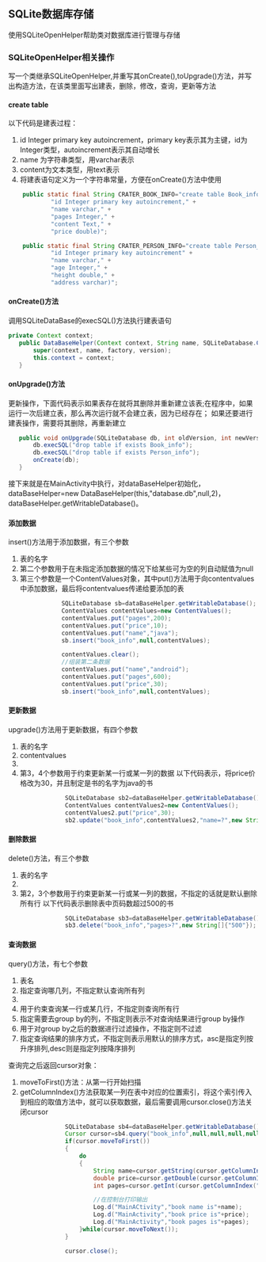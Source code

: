 ## SQLite数据库存储
使用SQLiteOpenHelper帮助类对数据库进行管理与存储


### SQLiteOpenHelper相关操作
写一个类继承SQLiteOpenHelper,并重写其onCreate(),toUpgrade()方法，并写出构造方法，在该类里面写出建表，删除，修改，查询，更新等方法

#### create table
以下代码是建表过程：
1. id Integer primary key autoincrement，primary key表示其为主键，id为Integer类型，autoincrement表示其自动增长
2. name 为字符串类型，用varchar表示
3. content为文本类型，用text表示
4. 将建表语句定义为一个字符串常量，方便在onCreate()方法中使用
```java
    public static final String CRATER_BOOK_INFO="create table Book_info(" +
            "id Integer primary key autoincrement," +
            "name varchar," +
            "pages Integer," +
            "content Text," +
            "price double)";

    public static final String CRATER_PERSON_INFO="create table Person_info(" +
            "id Integer primary key autoincrement" +
            "name varchar," +
            "age Integer," +
            "height double," +
            "address varchar)";

```

#### onCreate()方法
调用SQLiteDataBase的execSQL()方法执行建表语句
 ```java
 private Context context;
    public DataBaseHelper(Context context, String name, SQLiteDatabase.CursorFactory factory, int version) {
        super(context, name, factory, version);
        this.context = context;
    }
 ```
 
 #### onUpgrade()方法
 更新操作，下面代码表示如果表存在就将其删除并重新建立该表;在程序中，如果运行一次后建立表，那么再次运行就不会建立表，因为已经存在；
 如果还要进行建表操作，需要将其删除，再重新建立
 ```java
    public void onUpgrade(SQLiteDatabase db, int oldVersion, int newVersion) {
        db.execSQL("drop table if exists Book_info");
        db.execSQL("drop table if exists Person_info");
        onCreate(db);
    }

 ```
 
 接下来就是在MainActivity中执行，对dataBaseHelper初始化，
 dataBaseHelper=new DataBaseHelper(this,"database.db",null,2)，dataBaseHelper.getWritableDatabase()。
 
 #### 添加数据
 insert()方法用于添加数据，有三个参数
 1. 表的名字
 2. 第二个参数用于在未指定添加数据的情况下给某些可为空的列自动赋值为null
 3. 第三个参数是一个ContentValues对象，其中put()方法用于向contentvalues中添加数据，最后将contentvalues传递给要添加的表
 ```java
                SQLiteDatabase sb=dataBaseHelper.getWritableDatabase();
                ContentValues contentValues=new ContentValues();
                contentValues.put("pages",200);
                contentValues.put("price",10);
                contentValues.put("name","java");
                sb.insert("book_info",null,contentValues);

                contentValues.clear();
                //组装第二条数据
                contentValues.put("name","android");
                contentValues.put("pages",600);
                contentValues.put("price",30);
                sb.insert("book_info",null,contentValues);
 ```

#### 更新数据
upgrade()方法用于更新数据，有四个参数
1. 表的名字
2. contentvalues
3.
4. 第3，4个参数用于约束更新某一行或某一列的数据
以下代码表示，将price价格改为30，并且制定是书的名字为java的书
```java
                SQLiteDatabase sb2=dataBaseHelper.getWritableDatabase();
                ContentValues contentValues2=new ContentValues();
                contentValues2.put("price",30);
                sb2.update("book_info",contentValues2,"name=?",new String[]{"java"});
```

#### 删除数据
delete()方法，有三个参数
1. 表的名字
2.
3. 第2，3个参数用于约束更新某一行或某一列的数据，不指定的话就是默认删除所有行
以下代码表示删除表中页码数超过500的书
```java
                SQLiteDatabase sb3=dataBaseHelper.getWritableDatabase();
                sb3.delete("book_info","pages>?",new String[]{"500"});
```

#### 查询数据
query()方法，有七个参数
1. 表名
2. 指定查询哪几列，不指定默认查询所有列
3. 
4. 用于约束查询某一行或某几行，不指定则查询所有行
5. 指定需要去group by的列，不指定则表示不对查询结果进行group by操作
6. 用于对group by之后的数据进行过滤操作，不指定则不过滤
7. 指定查询结果的排序方式，不指定则表示用默认的排序方式，asc是指定列按升序排列,desc则是指定列按降序排列

查询完之后返回cursor对象：
1. moveToFirst()方法：从第一行开始扫描
2. getColumnIndex()方法获取某一列在表中对应的位置索引，将这个索引传入到相应的取值方法中，就可以获取数据，最后需要调用cursor.close()方法关闭cursor

```java
                SQLiteDatabase sb4=dataBaseHelper.getWritableDatabase();
                Cursor cursor=sb4.query("book_info",null,null,null,null,null,null);
                if(cursor.moveToFirst())
                {
                    do
                    {
                        String name=cursor.getString(cursor.getColumnIndex("name"));
                        double price=cursor.getDouble(cursor.getColumnIndex("price"));
                        int pages=cursor.getInt(cursor.getColumnIndex("pages"));

                        //在控制台打印输出
                        Log.d("MainACtivity","book name is"+name);
                        Log.d("MainActivity","book price is"+price);
                        Log.d("MainActivity","book pages is"+pages);
                    }while(cursor.moveToNext());
                }

                cursor.close();
```

